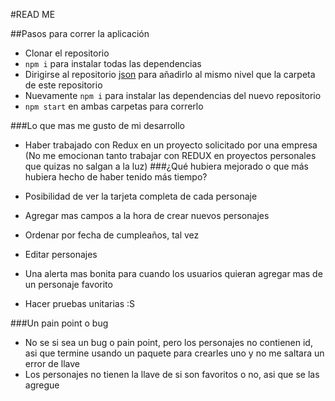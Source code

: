 #READ ME

##Pasos para correr la aplicación

- Clonar el repositorio
- `npm i` para instalar todas las dependencias
- Dirigirse al repositorio [json](https://github.com/CarlosCocaGlez/hpApi) para añadirlo al mismo nivel que la carpeta de este repositorio
- Nuevamente `npm i` para instalar las dependencias del nuevo repositorio
- `npm start` en ambas carpetas para correrlo

###Lo que mas me gusto de mi desarrollo

- Haber trabajado con Redux en un proyecto solicitado por una empresa (No me emocionan tanto trabajar con REDUX en proyectos personales que quizas no salgan a la luz)
###¿Qué hubiera mejorado o que más hubiera hecho de haber tenido más tiempo?

- Posibilidad de ver la tarjeta completa de cada personaje
- Agregar mas campos a la hora de crear nuevos personajes
- Ordenar por fecha de cumpleaños, tal vez
- Editar personajes
- Una alerta mas bonita para cuando los usuarios quieran agregar mas de un personaje favorito
- Hacer pruebas unitarias :S

###Un pain point o bug

- No se si sea un bug o pain point, pero los personajes no contienen id, asi que termine usando un paquete para crearles uno y no me saltara un error de llave
- Los personajes no tienen la llave de si son favoritos o no, asi que se las agregue

